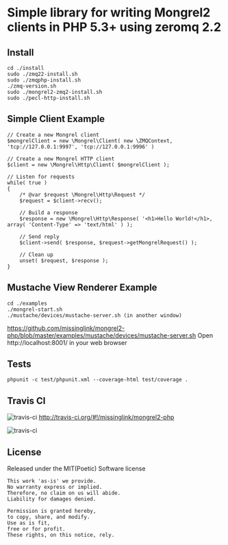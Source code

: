 Simple library for writing Mongrel2 clients in PHP 5.3+ using zeromq 2.2
========================================================================

Install
--------

    cd ./install
    sudo ./zmq22-install.sh
    sudo ./zmqphp-install.sh
    ./zmq-version.sh
    sudo ./mongrel2-zmq2-install.sh
    sudo ./pecl-http-install.sh

Simple Client Example
---------------------

    // Create a new Mongrel client
    $mongrelClient = new \Mongrel\Client( new \ZMQContext, 'tcp://127.0.0.1:9997', 'tcp://127.0.0.1:9996' )
    
    // Create a new Mongrel HTTP client
    $client = new \Mongrel\Http\Client( $mongrelClient );
    
    // Listen for requests
    while( true )
    {
        /* @var $request \Mongrel\Http\Request */
        $request = $client->recv();
        
        // Build a response
        $response = new \Mongrel\Http\Response( '<h1>Hello World!</h1>, array( 'Content-Type' => 'text/html' ) );
        
        // Send reply
        $client->send( $response, $request->getMongrelRequest() );
        
        // Clean up
        unset( $request, $response );
    }

Mustache View Renderer Example
------------------------------

    cd ./examples
    ./mongrel-start.sh
    ./mustache/devices/mustache-server.sh (in another window)

https://github.com/missinglink/mongrel2-php/blob/master/examples/mustache/devices/mustache-server.sh
Open http://localhost:8001/ in your web browser

Tests
--------

    phpunit -c test/phpunit.xml --coverage-html test/coverage .

Travis CI
---------

![travis-ci](http://cdn-ak.favicon.st-hatena.com/?url=http%3A%2F%2Fabout.travis-ci.org%2F)&nbsp;http://travis-ci.org/#!/missinglink/mongrel2-php

![travis-ci](https://secure.travis-ci.org/missinglink/mongrel2-php.png?branch=master)

License
------------------------

Released under the MIT(Poetic) Software license

    This work 'as-is' we provide.
    No warranty express or implied.
    Therefore, no claim on us will abide.
    Liability for damages denied.

    Permission is granted hereby,
    to copy, share, and modify.
    Use as is fit,
    free or for profit.
    These rights, on this notice, rely.